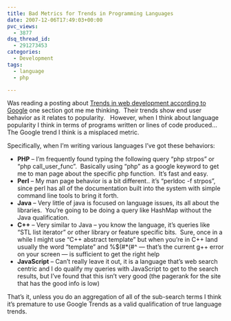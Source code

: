 ```yaml
---
title: Bad Metrics for Trends in Programming Languages
date: 2007-12-06T17:49:03+00:00
pvc_views:
  - 3877
dsq_thread_id:
  - 291273453
categories:
  - Development
tags:
  - language
  - php

---
```

Was reading a posting about [Trends in web development according to Google][1] one section got me me thinking.&nbsp; Their trends show end user behavior as it relates to popularity.&nbsp;&nbsp; However, when I think about language popularity I think in terms of programs written or lines of code produced&#8230;&nbsp;&nbsp; The Google trend I think is a misplaced metric.&nbsp; 

Specifically, when I&#8217;m writing various languages I&#8217;ve got these behaviors:

* **PHP** &#8211; I&#8217;m frequently found typing the following query &#8220;php strpos&#8221; or &#8220;php call\_user\_func&#8221;.&nbsp; Basically using &#8220;php&#8221; as a google keyword to get me to man page about the specific php function.&nbsp; It&#8217;s fast and easy.
* **Perl** &#8211; My man page behavior is a bit different.. it&#8217;s &#8220;perldoc -f strpos&#8221;, since perl has all of the documentation built into the system with simple command line tools to bring it forth.
* **Java** &#8211; Very little of java is focused on language issues, its all about the libraries.&nbsp; You&#8217;re going to be doing a query like HashMap without the Java qualification.
* **C++** &#8211; Very similar to Java &#8211; you know the language, it&#8217;s queries like &#8220;STL list iterator&#8221; or other library or feature specific bits.&nbsp; Sure, once in a while I might use &#8220;C++ abstract template&#8221; but when you&#8217;re in C++ land usually the word &#8220;template&#8221; and %$(#*(#^ &#8212; that&#8217;s the current g++ error on your screen &#8212; is sufficient to get the right help
* **JavaScript** &#8211; Can&#8217;t really leave it out, it is a language that&#8217;s web search centric and I do qualify my queries with JavaScript to get to the search results, but I&#8217;ve found that this isn&#8217;t very good (the pagerank for the site that has the good info is low)

That&#8217;s it, unless you do an aggregation of all of the sub-search terms I think it&#8217;s premature to use Google Trends as a valid qualification of true language trends.

 [1]: http://www.onderstekop.nl/articles/110/
